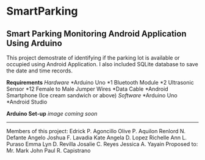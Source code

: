 # SmartParking
Smart Parking Monitoring Android Application Using Arduino
----------------------------------------------------------------------
This project demostrate of identifying if the parking lot is available or occupied using Android Application. I also included SQLite database to save the date and time records.

**Requirements**
*Hardware*
*Arduino Uno
*1 Bluetooth Module
*2 Ultrasonic Sensor
*12 Female to Male Jumper Wires
*Data Cable
*Android Smartphone (Ice cream sandwich or above)
*Software*
*Arduino Uno
*Android Studio

**Arduino Set-up**
*image coming soon*

----------------------------------------------------------------------
Members of this project:
Edrick P. Agoncillo
Olive P. Aquilon
Renlord N. Defante
Angelo Joshua F. Lavadia
Kate Angela D. Lopez
Richelle Ann L. Puraso
Emma Lyn D. Revilla
Josalie C. Reyes
Jessica A. Yayain
Proposed to:
Mr. Mark John Paul R. Capistrano
